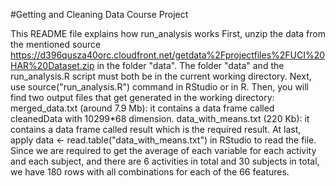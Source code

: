 #Getting and Cleaning Data Course Project

This README file explains how run_analysis works
First, unzip the data from the mentioned source https://d396qusza40orc.cloudfront.net/getdata%2Fprojectfiles%2FUCI%20HAR%20Dataset.zip in the folder "data".
The folder "data" and the run_analysis.R script must both be in the current working directory.
Next, use source("run_analysis.R") command in RStudio or in R.
Then, you will find two output files that get generated in the working directory:
merged_data.txt (around 7.9 Mb): it contains a data frame called cleanedData with 10299*68 dimension.
data_with_means.txt (220 Kb): it contains a data frame called result which is the required result.
At last, apply data <- read.table("data_with_means.txt") in RStudio to read the file. Since we are required to get the average of each variable for each activity and each subject, and there are 6 activities in total and 30 subjects in total, we have 180 rows with all combinations for each of the 66 features.
